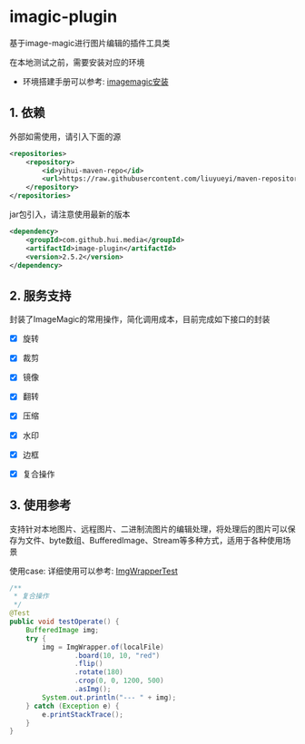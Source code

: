 # imagic-plugin

基于image-magic进行图片编辑的插件工具类


在本地测试之前，需要安装对应的环境

- 环境搭建手册可以参考: [imagemagic安装](https://liuyueyi.github.io/hexblog/2017/08/09/imagemagic%E5%AE%89%E8%A3%85/)


## 1. 依赖

外部如需使用，请引入下面的源

```xml
<repositories>
    <repository>
        <id>yihui-maven-repo</id>
        <url>https://raw.githubusercontent.com/liuyueyi/maven-repository/master/repository</url>
    </repository>
</repositories>
```

jar包引入，请注意使用最新的版本

```xml
<dependency>
    <groupId>com.github.hui.media</groupId>
    <artifactId>image-plugin</artifactId>
    <version>2.5.2</version>
</dependency>
```

## 2. 服务支持

封装了ImageMagic的常用操作，简化调用成本，目前完成如下接口的封装

- [x] 旋转
- [x] 裁剪
- [x] 镜像
- [x] 翻转
- [x] 压缩
- [x] 水印
- [x] 边框
- [x] 复合操作


## 3. 使用参考

支持针对本地图片、远程图片、二进制流图片的编辑处理，将处理后的图片可以保存为文件、byte数组、BufferedImage、Stream等多种方式，适用于各种使用场景

使用case: 详细使用可以参考: [ImgWrapperTest](https://github.com/liuyueyi/quick-media/blob/master/plugins/imagic-plugin/src/test/java/com/github/hui/quick/plugin/test/ImgWrapperTest.java)

```java
/**
 * 复合操作
 */
@Test
public void testOperate() {
    BufferedImage img;
    try {
        img = ImgWrapper.of(localFile)
                .board(10, 10, "red")
                .flip()
                .rotate(180)
                .crop(0, 0, 1200, 500)
                .asImg();
        System.out.println("--- " + img);
    } catch (Exception e) {
        e.printStackTrace();
    }
}
```


